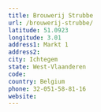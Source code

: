 ```yaml
---
title: Brouwerij Strubbe
url: /brouwerij-strubbe/
latitude: 51.0923
longitude: 3.01
address1: Markt 1
address2: 
city: Ichtegem
state: West-Vlaanderen
code: 
country: Belgium
phone: 32-051-58-81-16
website: 
---
```



